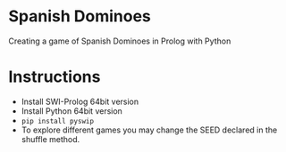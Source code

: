 # Spanish Dominoes
Creating a game of Spanish Dominoes in Prolog with Python

# Instructions
- Install SWI-Prolog 64bit version
- Install Python 64bit version
- `pip install pyswip`
- To explore different games you may change the SEED declared in the shuffle method. 
